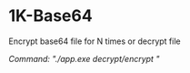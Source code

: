 # 1K-Base64
Encrypt base64 file for N times or decrypt file

_Command: "./app.exe decrypt/encrypt <step> <string>"_
